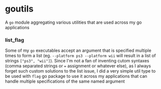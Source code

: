 # goutils

A `go` module aggregating various utilities that are used across my go applications

### list_flag

Some of my `go` executables accept an argument that is specified multiple times to form a list (eg. `--platform ps3 --platform wii` will result in a list of strings `["ps3", "wii"]`). Since I'm not a fan of inventing cutom syntaxes (comma separated strings or `=` assignment or whatever else), as I always forget such custom solutions to the list issue, I did a very simple util type to be used with `flag` go package to use it across my applications that can handle multiple specifications of the same named argument
